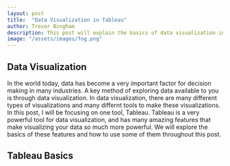```yaml
---
layout: post
title:  "Data Visualization in Tableau"
author: Trevor Bingham
description: This post will explain the basics of data visualization in Tableau.
image: "/assets/images/fog.png"
--- 
```


## Data Visualization

In the world today, data has become a very important factor for decision making in many industries. A key method of exploring data available to you is through data visualization. In data visualization, there are many different types of visualizations and many differnt tools to make these visualizations. In this post, I will be focusing on one tool, Tableau. Tableau is a very powerful tool for data visualization, and has many amazing features that make visualizing your data so much more powerful. We will explore the basics of these features and how to use some of them throughout this post. 

## Tableau Basics

